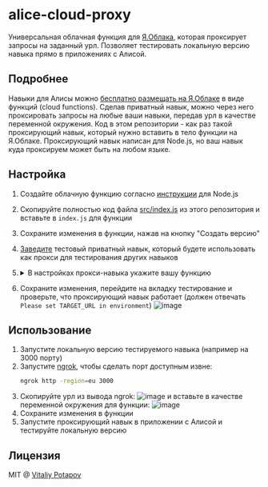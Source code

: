 # alice-cloud-proxy

Универсальная облачная функция для [Я.Облака](https://cloud.yandex.ru), которая проксирует запросы на заданный урл.
Позволяет тестировать локальную версию навыка прямо в приложениях с Алисой.

## Подробнее
Навыки для Алисы можно [бесплатно размещать на Я.Облаке](https://yandex.ru/blog/dialogs/navyki-alisy-teper-mozhno-razmeschat-v-yandeks-oblake-besplatno-i-prosto) в виде функций (cloud functions).
Сделав приватный навык, можно через него проксировать запросы на любые ваши навыки, передав урл в качестве переменной окружения.
Код в этом репозитории - как раз такой проксирующий навык, который нужно вставить в тело функции на Я.Облаке.
Проксирующий навык написан для Node.js, но ваш навык куда проксируем может быть на любом языке.

## Настройка

1. Создайте облачную функцию согласно [инструкции](https://yandex.ru/dev/dialogs/alice/doc/deploy-ycloud-function-docpage/) для Node.js
2. Скопируйте полностью код файла [src/index.js](https://github.com/vitalets/alice-cloud-proxy/blob/master/src/index.js) из этого репозитория и вставьте в `index.js` для функции
3. Сохраните изменения в функции, нажав на кнопку "Создать версию"
4. [Заведите](https://yandex.ru/dev/dialogs/alice/doc/publish-docpage/#publish) тестовый приватный навык, который будете использовать как прокси для тестирования других навыков
5. <details>
     <summary>В настройках прокси-навыка укажите вашу функцию</summary>
   
     ![image](https://user-images.githubusercontent.com/1473072/66268276-79c6c280-e844-11e9-83c5-15fe37c32583.png)
   </details>
   
6. Сохраните изменения, перейдите на вкладку тестирование и проверьте, что проксирующий навык работает (должен отвечать `Please set TARGET_URL in environment`)
   ![image](https://user-images.githubusercontent.com/1473072/66268399-b47d2a80-e845-11e9-97d3-11be682d94f6.png)

## Использование

1. Запустите локальную версию тестируемого навыка (например на 3000 порту)
2. Запустите [ngrok](https://ngrok.com/), чтобы сделать порт доступным извне:
   ```bash
   ngrok http -region=eu 3000
   ```
3. Скопируйте урл из вывода ngrok:
  ![image](https://user-images.githubusercontent.com/1473072/66268339-125d4280-e845-11e9-901c-488a41305ba7.png)
  и вставьте в качестве переменной окружения для функции:
  ![image](https://user-images.githubusercontent.com/1473072/66268348-328d0180-e845-11e9-9578-adaf2812dca1.png)
4. Сохраните изменения в функции 
5. Запустите проксирующий навык в приложении с Алисой и тестируйте локальную версию

## Лицензия
MIT @ [Vitaliy Potapov](https://github.com/vitalets)
